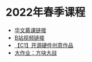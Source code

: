 # 2022年春季课程
- [华文慕课链接](http://www.chinesemooc.org/mooc/5030)
- [B站视频链接](https://www.bilibili.com/video/BV1R541127md)
- [【C1】开源硬件创意作品](https://github.com/chbpku/pkudsa/tree/master/2022%E6%98%A5%E5%AD%A3/%E3%80%90C1%E3%80%91%E5%BC%80%E6%BA%90%E7%A1%AC%E4%BB%B6%E5%88%9B%E6%84%8F%E4%BD%9C%E5%93%81)
- [大作业：方块大战](https://github.com/pkulab409/pkudsa.tetris)
